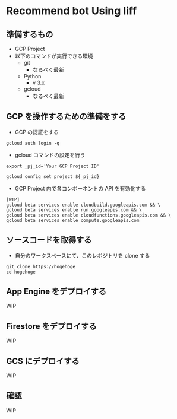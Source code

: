 # Recommend bot Using liff

## 準備するもの

+ GCP Project
+ 以下のコマンドが実行できる環境
  + git
    + なるべく最新
  + Python
    + v 3.x
  + gcloud
    + なるべく最新

## GCP を操作するための準備をする

+ GCP の認証をする

```
gcloud auth login -q
```

+ gcloud コマンドの設定を行う

```
export _pj_id='Your GCP Project ID'

gcloud config set project ${_pj_id}
```

+ GCP Project 内で各コンポーネントの API を有効化する

```
[WIP]
gcloud beta services enable cloudbuild.googleapis.com && \
gcloud beta services enable run.googleapis.com && \
gcloud beta services enable cloudfunctions.googleapis.com && \
gcloud beta services enable compute.googleapis.com
```

## ソースコードを取得する

+ 自分のワークスペースにて、このレポジトリを clone する

```
git clone https://hogehoge
cd hogehoge
```

## App Engine をデプロイする

WIP

## Firestore をデプロイする

WIP

## GCS にデプロイする

WIP


## 確認

WIP


























